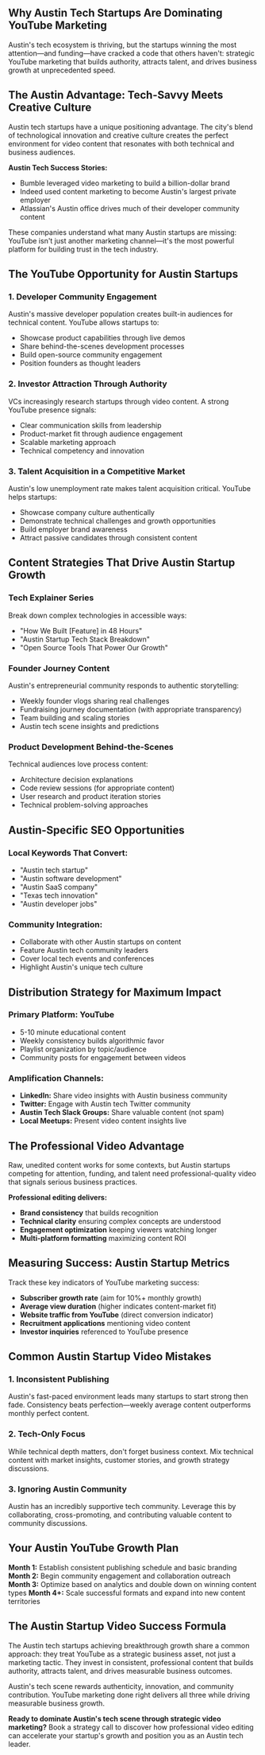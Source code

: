 ## Why Austin Tech Startups Are Dominating YouTube Marketing

Austin's tech ecosystem is thriving, but the startups winning the most attention—and funding—have cracked a code that others haven't: strategic YouTube marketing that builds authority, attracts talent, and drives business growth at unprecedented speed.

## The Austin Advantage: Tech-Savvy Meets Creative Culture

Austin tech startups have a unique positioning advantage. The city's blend of technological innovation and creative culture creates the perfect environment for video content that resonates with both technical and business audiences.

**Austin Tech Success Stories:**
- Bumble leveraged video marketing to build a billion-dollar brand
- Indeed used content marketing to become Austin's largest private employer
- Atlassian's Austin office drives much of their developer community content

These companies understand what many Austin startups are missing: YouTube isn't just another marketing channel—it's the most powerful platform for building trust in the tech industry.

## The YouTube Opportunity for Austin Startups

### 1. Developer Community Engagement
Austin's massive developer population creates built-in audiences for technical content. YouTube allows startups to:
- Showcase product capabilities through live demos
- Share behind-the-scenes development processes
- Build open-source community engagement
- Position founders as thought leaders

### 2. Investor Attraction Through Authority
VCs increasingly research startups through video content. A strong YouTube presence signals:
- Clear communication skills from leadership
- Product-market fit through audience engagement
- Scalable marketing approach
- Technical competency and innovation

### 3. Talent Acquisition in a Competitive Market
Austin's low unemployment rate makes talent acquisition critical. YouTube helps startups:
- Showcase company culture authentically
- Demonstrate technical challenges and growth opportunities
- Build employer brand awareness
- Attract passive candidates through consistent content

## Content Strategies That Drive Austin Startup Growth

### Tech Explainer Series
Break down complex technologies in accessible ways:
- "How We Built [Feature] in 48 Hours"
- "Austin Startup Tech Stack Breakdown"
- "Open Source Tools That Power Our Growth"

### Founder Journey Content
Austin's entrepreneurial community responds to authentic storytelling:
- Weekly founder vlogs sharing real challenges
- Fundraising journey documentation (with appropriate transparency)
- Team building and scaling stories
- Austin tech scene insights and predictions

### Product Development Behind-the-Scenes
Technical audiences love process content:
- Architecture decision explanations
- Code review sessions (for appropriate content)
- User research and product iteration stories
- Technical problem-solving approaches

## Austin-Specific SEO Opportunities

### Local Keywords That Convert:
- "Austin tech startup"
- "Austin software development"
- "Austin SaaS company"
- "Texas tech innovation"
- "Austin developer jobs"

### Community Integration:
- Collaborate with other Austin startups on content
- Feature Austin tech community leaders
- Cover local tech events and conferences
- Highlight Austin's unique tech culture

## Distribution Strategy for Maximum Impact

### Primary Platform: YouTube
- 5-10 minute educational content
- Weekly consistency builds algorithmic favor
- Playlist organization by topic/audience
- Community posts for engagement between videos

### Amplification Channels:
- **LinkedIn:** Share video insights with Austin business community
- **Twitter:** Engage with Austin tech Twitter community
- **Austin Tech Slack Groups:** Share valuable content (not spam)
- **Local Meetups:** Present video content insights live

## The Professional Video Advantage

Raw, unedited content works for some contexts, but Austin startups competing for attention, funding, and talent need professional-quality video that signals serious business practices.

**Professional editing delivers:**
- **Brand consistency** that builds recognition
- **Technical clarity** ensuring complex concepts are understood
- **Engagement optimization** keeping viewers watching longer
- **Multi-platform formatting** maximizing content ROI

## Measuring Success: Austin Startup Metrics

Track these key indicators of YouTube marketing success:
- **Subscriber growth rate** (aim for 10%+ monthly growth)
- **Average view duration** (higher indicates content-market fit)
- **Website traffic from YouTube** (direct conversion indicator)
- **Recruitment applications** mentioning video content
- **Investor inquiries** referenced to YouTube presence

## Common Austin Startup Video Mistakes

### 1. Inconsistent Publishing
Austin's fast-paced environment leads many startups to start strong then fade. Consistency beats perfection—weekly average content outperforms monthly perfect content.

### 2. Tech-Only Focus
While technical depth matters, don't forget business context. Mix technical content with market insights, customer stories, and growth strategy discussions.

### 3. Ignoring Austin Community
Austin has an incredibly supportive tech community. Leverage this by collaborating, cross-promoting, and contributing valuable content to community discussions.

## Your Austin YouTube Growth Plan

**Month 1:** Establish consistent publishing schedule and basic branding
**Month 2:** Begin community engagement and collaboration outreach  
**Month 3:** Optimize based on analytics and double down on winning content types
**Month 4+:** Scale successful formats and expand into new content territories

## The Austin Startup Video Success Formula

The Austin tech startups achieving breakthrough growth share a common approach: they treat YouTube as a strategic business asset, not just a marketing tactic. They invest in consistent, professional content that builds authority, attracts talent, and drives measurable business outcomes.

Austin's tech scene rewards authenticity, innovation, and community contribution. YouTube marketing done right delivers all three while driving measurable business growth.

**Ready to dominate Austin's tech scene through strategic video marketing?** Book a strategy call to discover how professional video editing can accelerate your startup's growth and position you as an Austin tech leader.